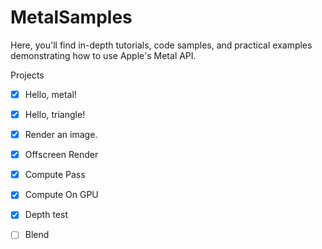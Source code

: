 # MetalSamples
Here, you'll find in-depth tutorials, code samples, and practical examples demonstrating how to use Apple's Metal API.

Projects

- [x] Hello, metal!
- [x] Hello, triangle!
- [x] Render an image.
- [x] Offscreen Render
- [x] Compute Pass
- [x] Compute On GPU
- [x] Depth test
- [ ] Blend

